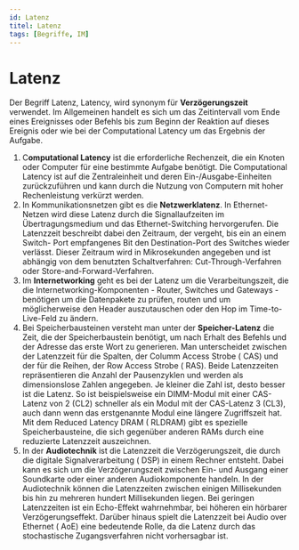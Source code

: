 ```yaml
---
id: Latenz
titel: Latenz
tags: [Begriffe, IM]
---
```


# Latenz

Der Begriff Latenz, Latency, wird synonym für **Verzögerungszeit** verwendet. Im Allgemeinen handelt es sich um das Zeitintervall vom Ende eines Ereignisses oder Befehls bis zum Beginn der Reaktion auf dieses Ereignis oder wie bei der Computational Latency um das Ergebnis der Aufgabe. 

1. C**omputational Latency** ist die erforderliche Rechenzeit, die ein Knoten oder Computer für eine bestimmte Aufgabe benötigt. Die Computational Latency ist auf die Zentraleinheit und deren Ein-/Ausgabe-Einheiten zurückzuführen und kann durch die Nutzung von Computern mit hoher Rechenleistung verkürzt werden.
2. In Kommunikationsnetzen gibt es die **Netzwerklatenz**. In Ethernet-Netzen wird diese Latenz durch die Signallaufzeiten im Übertragungsmedium und das Ethernet-Switching hervorgerufen. Die Latenzzeit beschreibt dabei den Zeitraum, der vergeht, bis ein an einem Switch- Port empfangenes Bit den Destination-Port des Switches wieder verlässt. Dieser Zeitraum wird in Mikrosekunden angegeben und ist abhängig von dem benutzten Schaltverfahren: Cut-Through-Verfahren oder Store-and-Forward-Verfahren. 
3. Im **Internetworking** geht es bei der Latenz um die Verarbeitungszeit, die die Internetworking-Komponenten - Router, Switches und Gateways - benötigen um die Datenpakete zu prüfen, routen und um möglicherweise den Header auszutauschen oder den Hop im Time-to-Live-Feld zu ändern. 
4. Bei Speicherbausteinen versteht man unter der **Speicher-Latenz** die Zeit, die der Speicherbaustein benötigt, um nach Erhalt des Befehls und der Adresse das erste Wort zu generieren. Man unterscheidet zwischen der Latenzzeit für die Spalten, der Columm Access Strobe ( CAS) und der für die Reihen, der Row Access Strobe ( RAS). Beide Latenzzeiten repräsentieren die Anzahl der Pausenzyklen und werden als dimensionslose Zahlen angegeben. Je kleiner die Zahl ist, desto besser ist die Latenz. So ist beispielsweise ein DIMM-Modul mit einer CAS-Latenz von 2 (CL2) schneller als ein Modul mit der CAS-Latenz 3 (CL3), auch dann wenn das erstgenannte Modul eine längere Zugriffszeit hat. Mit dem Reduced Latency DRAM ( RLDRAM) gibt es spezielle Speicherbausteine, die sich gegenüber anderen RAMs durch eine reduzierte Latenzzeit auszeichnen. 
5. In der **Audiotechnik** ist die Latenzzeit die Verzögerungszeit, die durch die digitale Signalverarbeitung ( DSP) in einem Rechner entsteht. Dabei kann es sich um die Verzögerungszeit zwischen Ein- und Ausgang einer Soundkarte oder einer anderen Audiokomponente handeln. In der Audiotechnik können die Latenzzeiten zwischen einigen Millisekunden bis hin zu mehreren hundert Millisekunden liegen. Bei geringen Latenzzeiten ist ein Echo-Effekt wahrnehmbar, bei höheren ein hörbarer Verzögerungseffekt. Darüber hinaus spielt die Latenzzeit bei Audio over Ethernet ( AoE) eine bedeutende Rolle, da die Latenz durch das stochastische Zugangsverfahren nicht vorhersagbar ist. 

